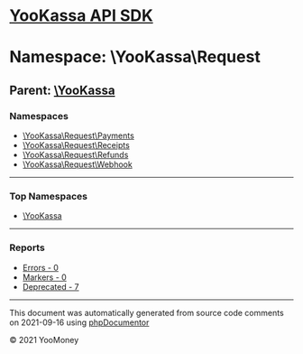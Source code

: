 # [YooKassa API SDK](../home.md)

# Namespace: \YooKassa\Request
## Parent: [\YooKassa](../namespaces/yookassa.md)
### Namespaces
* [\YooKassa\Request\Payments](../namespaces/yookassa-request-payments.md)
* [\YooKassa\Request\Receipts](../namespaces/yookassa-request-receipts.md)
* [\YooKassa\Request\Refunds](../namespaces/yookassa-request-refunds.md)
* [\YooKassa\Request\Webhook](../namespaces/yookassa-request-webhook.md)

---

### Top Namespaces

* [\YooKassa](../namespaces/yookassa.md)

---

### Reports
* [Errors - 0](../reports/errors.md)
* [Markers - 0](../reports/markers.md)
* [Deprecated - 7](../reports/deprecated.md)

---

This document was automatically generated from source code comments on 2021-09-16 using [phpDocumentor](http://www.phpdoc.org/)

&copy; 2021 YooMoney
